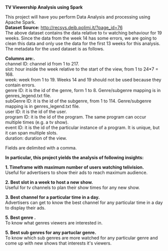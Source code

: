 **TV Viewership Analysis using Spark**  
  
This project will have you perform Data Analysis and processing using Apache Spark.   
**Dataset Source:** http://recsys.deib.polimi.it/?page_id=76   
The above dataset contains the data relative to tv watching behaviour for 19 weeks. Since the data from the week 14 has some errors, we are going to clean this data and only use the data for the first 13 weeks for this analysis. The metadata for the used dataset is as follows.   

**Columns are:.**  
channel ID: channel id from 1 to 217.  
slot: hour inside the week relative to the start of the view, from 1 to 24*7 = 168.  
week: week from 1 to 19. Weeks 14 and 19 should not be used because they contain errors.  
genre ID: it is the id of the genre, form 1 to 8. Genre/subgenre mapping is in genres_legend.txt file.  
subGenre ID: it is the id of the subgenre, from 1 to 114. Genre/subgenre mapping is in genres_legend.txt file.  
user ID: it is the id of the user.  
program ID: it is the id of the program. The same program can occur multiple times (e.g. a tv show).  
event ID: it is the id of the particular instance of a program. It is unique, but it can span multiple slots.  
duration: duration of the view.   
  
Fields are delimited with a comma.     
      
**In particular, this project yields the analysis of following insights:**    
  
**1. Timeframe with maximum number of users watching telivision.**    
Useful for advertisers to show their ads to reach maximum audience.  
  
**2. Best slot in a week to host a new show.**  
Useful for tv channels to plan their show times for any new show.  
  
**3. Best channel for a particular time in a day.**  
Advertisers can get to know the best channel for any particular time in a day to display their ads.  
  
**5. Best genre .**   
To know what genres viewers are interested in.  

**5. Best sub genres for any partuclar genre.**  
To know which sub genres are more watched for any particular genre and come up with new shows that interests it's viewers.  
  

